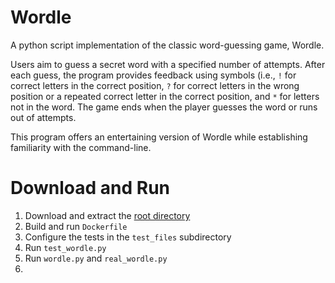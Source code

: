 # Wordle
A python script implementation of the classic word-guessing game, Wordle.

Users aim to guess a secret word with a specified number of attempts. After each guess, the program provides feedback using symbols (i.e., `!` for correct letters in the correct position, `?` for correct letters in the wrong position or a repeated correct letter in the correct position, and `*` for letters not in the word. The game ends when the player guesses the word or runs out of attempts.

This program offers an entertaining version of Wordle while establishing familiarity with the command-line.

# Download and Run
1) Download and extract the [root directory](https://github.com/caydnbaldwin/Wordle/archive/refs/heads/main.zip)
2) Build and run `Dockerfile`
3) Configure the tests in the `test_files` subdirectory
4) Run `test_wordle.py`
5) Run `wordle.py` and `real_wordle.py`
6) 
